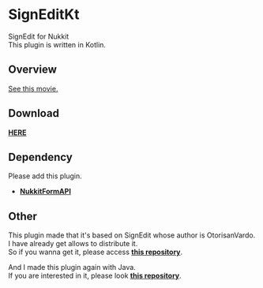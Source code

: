 # SignEditKt
SignEdit for Nukkit  
This plugin is written in Kotlin.

## Overview  
[See this movie.](https://twitter.com/b0ymelancholy/status/1288683471397773312)  
  
## Download  
[**HERE**]()  
  
## Dependency  
Please add this plugin.  
- [**NukkitFormAPI**](https://github.com/itsu-dev/NukkitFormAPI)
  
## Other
This plugin made that it's based on SignEdit whose author is OtorisanVardo.  
I have already get allows to distribute it.  
So if you wanna get it, please access [**this repository**](https://github.com/boymelancholy/).  
  
And I made this plugin again with Java.  
If you are interested in it, please look [**this repository**](https://github.com/boymelancholy/SignEditJ/).
